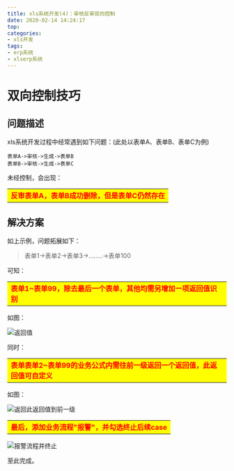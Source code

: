 ```yaml
---
title: xls系统开发(4)：审核反审双向控制
date: 2020-02-14 14:24:17
top: 
categories: 
- xls开发
tags: 
- erp系统
- xlserp系统
---
```


# 双向控制技巧

## 问题描述

xls系统开发过程中经常遇到如下问题：(此处以表单A、表单B、表单C为例)

```
表单A->审核->生成->表单B  
表单B->审核->生成->表单C

```

未经控制，会出现：

<table>
    <tr>
        <td bgcolor=#FFFF00><strong><font color="#FF0000">反审表单A，表单B成功删除，但是表单C仍然存在</font></strong></td>
    </tr>
</table>

## 解决方案

如上示例，问题拓展如下：

> 表单1->表单2->表单3->........->表单100

可知：

<table>
    <tr>
        <td bgcolor=#FFFF00><strong><font color="#FF0000">表单1~表单99，除去最后一个表单，其他均需另增加一项返回值识别</font></strong></td>
    </tr>
</table>

如图：

![返回值](/img/fhz.jpg)

同时：

<table>
    <tr>
        <td bgcolor=#FFFF00><strong><font color="#FF0000">表单表单2~表单99的业务公式内需往前一级返回一个返回值，此返回值可自定义</font></strong></td>
    </tr>
</table>

如图：

![返回此返回值到前一级](/img/fhz1.jpg)

<table>
    <tr>
        <td bgcolor=#FFFF00><strong><font color="#FF0000">最后，添加业务流程"报警"，并勾选终止后续case</font></strong></td>
    </tr>
</table>

![报警流程并终止](/img/baojing.jpg)

至此完成。